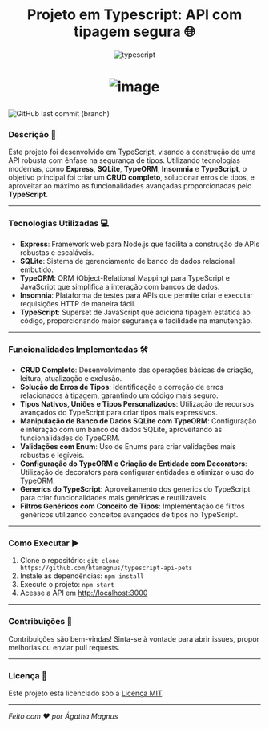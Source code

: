 [typescript_BAGDE]: https://img.shields.io/badge/TypeScript-3178C6?logo=typescript&logoColor=white&style=for-the-badge


<h1 align="center" style="font-weight: bold;"> Projeto em Typescript: API com tipagem segura 🌐 </h1>



<div align="center">
  
![typescript][typescript_BAGDE]


</div>

<h1 align="center">
  
![image](https://github.com/htamagnus/typescript-api-pets/assets/85269068/664875fb-418e-4437-94f3-bd8a98d08de8)

</h1>


![GitHub last commit (branch)](https://img.shields.io/github/last-commit/htamagnus/typescript-api-pets/main)


### Descrição 🚀

Este projeto foi desenvolvido em TypeScript, visando a construção de uma API robusta com ênfase na segurança de tipos. Utilizando tecnologias modernas, como **Express**, **SQLite**, **TypeORM**, **Insomnia** e **TypeScript**, o objetivo principal foi criar um **CRUD completo**, solucionar erros de tipos, e aproveitar ao máximo as funcionalidades avançadas proporcionadas pelo **TypeScript**.

---

### Tecnologias Utilizadas 💻

- **Express**: Framework web para Node.js que facilita a construção de APIs robustas e escaláveis.
- **SQLite**: Sistema de gerenciamento de banco de dados relacional embutido.
- **TypeORM**: ORM (Object-Relational Mapping) para TypeScript e JavaScript que simplifica a interação com bancos de dados.
- **Insomnia**: Plataforma de testes para APIs que permite criar e executar requisições HTTP de maneira fácil.
- **TypeScript**: Superset de JavaScript que adiciona tipagem estática ao código, proporcionando maior segurança e facilidade na manutenção.
---

### Funcionalidades Implementadas 🛠️

- **CRUD Completo**: Desenvolvimento das operações básicas de criação, leitura, atualização e exclusão.
- **Solução de Erros de Tipos**: Identificação e correção de erros relacionados à tipagem, garantindo um código mais seguro.
- **Tipos Nativos, Uniões e Tipos Personalizados**: Utilização de recursos avançados do TypeScript para criar tipos mais expressivos.
- **Manipulação de Banco de Dados SQLite com TypeORM**: Configuração e interação com um banco de dados SQLite, aproveitando as funcionalidades do TypeORM.
- **Validações com Enum**: Uso de Enums para criar validações mais robustas e legíveis.
- **Configuração do TypeORM e Criação de Entidade com Decorators**: Utilização de decorators para configurar entidades e otimizar o uso do TypeORM.
- **Generics do TypeScript**: Aproveitamento dos generics do TypeScript para criar funcionalidades mais genéricas e reutilizáveis.
- **Filtros Genéricos com Conceito de Tipos**: Implementação de filtros genéricos utilizando conceitos avançados de tipos no TypeScript.
---

### Como Executar ▶️

1. Clone o repositório: `git clone https://github.com/htamagnus/typescript-api-pets`
2. Instale as dependências: `npm install`
3. Execute o projeto: `npm start`
4. Acesse a API em [http://localhost:3000](http://localhost:3000)
---

### Contribuições 🤝

Contribuições são bem-vindas! Sinta-se à vontade para abrir issues, propor melhorias ou enviar pull requests.

---

### Licença 📜

Este projeto está licenciado sob a [Licença MIT](LICENSE).

---

 *Feito com ❤ por Ágatha Magnus* 
